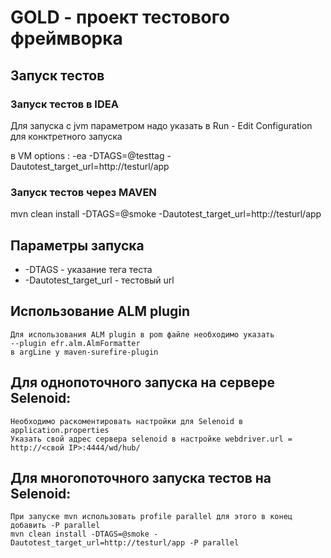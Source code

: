 # GOLD - проект тестового фреймворка

## Запуск тестов

### Запуск тестов в IDEA
Для запуска с jvm параметром надо указать в
Run - Edit Configuration для конктретного запуска

в VM options :
-ea -DTAGS=@testtag -Dautotest_target_url=http://testurl/app

### Запуск тестов через MAVEN

mvn clean install -DTAGS=@smoke -Dautotest_target_url=http://testurl/app

## Параметры запуска
* -DTAGS - указание тега теста
* -Dautotest_target_url - тестовый url

## Использование ALM plugin
    Для использования ALM plugin в pom файле необходимо указать
    --plugin efr.alm.AlmFormatter
    в argLine у maven-surefire-plugin

## Для однопоточного запуска на сервере Selenoid:
    Необходимо раскоментировать настройки для Selenoid в application.properties
    Указать свой адрес сервера selenoid в настройке webdriver.url = http://<свой IP>:4444/wd/hub/

##  Для многопоточного запуска тестов на Selenoid:
    При запуске mvn использовать profile parallel для этого в конец добавить -P parallel
    mvn clean install -DTAGS=@smoke -Dautotest_target_url=http://testurl/app -P parallel
